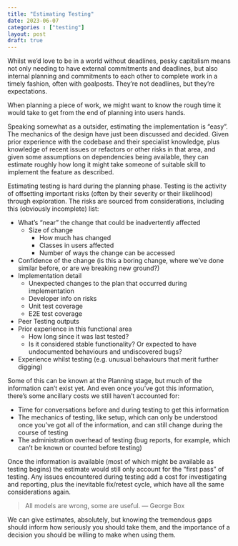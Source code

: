 ```yaml
---
title: "Estimating Testing"
date: 2023-06-07
categories : ["testing"]
layout: post
draft: true
---
```


Whilst we’d love to be in a world without deadlines, pesky capitalism means not only needing to have external commitments and deadlines, but also internal planning and commitments to each other to complete work in a timely fashion, often with goalposts. They’re not deadlines, but they’re expectations.

When planning a piece of work, we might want to know the rough time it would take to get from the end of planning into users hands.

Speaking somewhat as a outsider, estimating the implementation is “easy”. The mechanics of the design have just been discussed and decided. Given prior experience with the codebase and their specialist knowledge, plus knowledge of recent issues or refactors or other risks in that area, and given some assumptions on dependencies being available, they can estimate roughly how long it might take someone of suitable skill to implement the feature as described.

Estimating testing is hard during the planning phase. Testing is the activity of offsetting important risks (often by their severity or their likelihood) through exploration. The risks are sourced from considerations, including this (obviously incomplete) list:

* What’s “near” the change that could be inadvertently affected
  * Size of change
    * How much has changed
    * Classes in users affected
    * Number of ways the change can be accessed
* Confidence of the change (is this a boring change, where we’ve done similar before, or are we breaking new ground?)
* Implementation detail
  * Unexpected changes to the plan that occurred during implementation
  * Developer info on risks
  * Unit test coverage
  * E2E test coverage
* Peer Testing outputs
* Prior experience in this functional area
  * How long since it was last tested?
  * Is it considered stable functionality? Or expected to have undocumented behaviours and undiscovered bugs?
* Experience whilst testing (e.g. unusual behaviours that merit further digging)

Some of this can be known at the Planning stage, but much of the information can’t exist yet. And even once you’ve got this information, there’s some ancillary costs we still haven’t accounted for:

* Time for conversations before and during testing to get this information
* The mechanics of testing, like setup, which can only be understood once you’ve got all of the information, and can still change during the course of testing
* The administration overhead of testing (bug reports, for example, which can’t be known or counted before testing)

Once the information is available (most of which might be available as testing begins) the estimate would still only account for the “first pass” of testing. Any issues encountered during testing add a cost for investigating and reporting, plus the inevitable fix/retest cycle, which have all the same considerations again.

> All models are wrong, some are useful. — George Box

We can give estimates, absolutely, but knowing the tremendous gaps should inform how seriously you should take them, and the importance of a decision you should be willing to make when using them.

